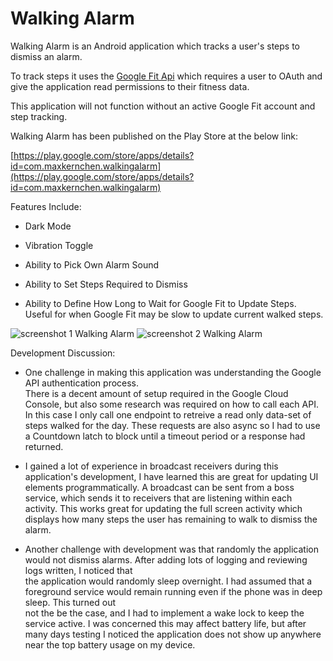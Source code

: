 # Walking Alarm 

  

Walking Alarm is an Android application which tracks a user's steps to dismiss an alarm. 

To track steps it uses the [Google Fit Api](https://developers.google.com/fit/android) which requires a user to OAuth and give the application read permissions to their fitness data. 

This application will not function without an active Google Fit account and step tracking. 

  

Walking Alarm has been published on the Play Store at the below link: 

  

[https://play.google.com/store/apps/details?id=com.maxkernchen.walkingalarm](https://play.google.com/store/apps/details?id=com.maxkernchen.walkingalarm) 

  

  

Features Include: 

* Dark Mode 

* Vibration Toggle 

* Ability to Pick Own Alarm Sound 

* Ability to Set Steps Required to Dismiss 

* Ability to Define How Long to Wait for Google Fit to Update Steps. Useful for when Google Fit may be slow to update current walked steps.

  
  

![screenshot 1 Walking Alarm](https://i.imgur.com/AOet0k5.jpg)  ![screenshot 2 Walking Alarm](https://i.imgur.com/IGZx5Kr.png)  

  

  

Development Discussion: 

  

* One challenge in making this application was understanding the Google API authentication process.  
There is a decent amount of setup required in the Google Cloud Console, but also some research was required on how to call each API. 
In this case I only call one endpoint to retreive a read only data-set of steps walked for the day. These requests are also async so I had to use a Countdown latch to block 
until a timeout period or a response had returned.  

* I gained a lot of experience in broadcast receivers during this application's development, I have learned this are great for updating UI elements programmatically. 
A broadcast can be sent from a boss service, which sends it to receivers that are listening within each activity. This works great for updating the full screen activity which 
displays how many steps the user has remaining to walk to dismiss the alarm. 

* Another challenge with development was that randomly the application would not dismiss alarms. After adding lots of logging and reviewing logs written, I noticed that  
the application would randomly sleep overnight. I had assumed that a foreground service would remain running even if the phone was in deep sleep. This turned out  
not the be the case, and I had to implement a wake lock to keep the service active. I was concerned this may affect battery life, but after many days testing I noticed the application 
does not show up anywhere near the top battery usage on my device. 

  

  

 

 
